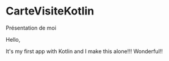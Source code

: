# CarteVisiteKotlin
Présentation de moi

Hello,

It's my first app with Kotlin and I make this alone!!! Wonderful!!
